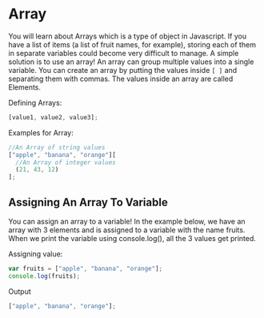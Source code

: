 # Array

You will learn about Arrays which is a type of object in Javascript. If you have a list of items (a list of fruit names, for example), storing each of them in separate variables could become very difficult to manage. A simple solution is to use an array! An array can group multiple values into a single variable. You can create an array by putting the values inside `[ ]` and separating them with commas. The values inside an array are called Elements.

Defining Arrays:

```js
[value1, value2, value3];
```

Examples for Array:

```js
//An Array of string values
["apple", "banana", "orange"][
  //An Array of integer values
  (21, 43, 12)
];
```

## Assigning An Array To Variable

You can assign an array to a variable! In the example below, we have an array with 3 elements and is assigned to a variable with the name fruits. When we print the variable using console.log(), all the 3 values get printed.

Assigning value:

```js
var fruits = ["apple", "banana", "orange"];
console.log(fruits);
```

Output

```js
["apple", "banana", "orange"];
```